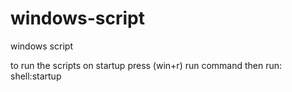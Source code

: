 # windows-script
windows script

to run the scripts on startup press (win+r) run command then run: <br>
shell:startup <br>
